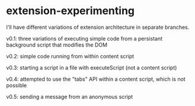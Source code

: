 # extension-experimenting

I'll have different variations of extension architecture in separate branches.

v0.1: three variations of executing simple code from a persistant background script that modifies the DOM

v0.2: simple code running from within content script

v0.3: starting a script in a file with executeScript (not a content script)

v0.4: attempted to use the "tabs" API within a content script, which is not possible

v0.5: sending a message from an anonymous script
